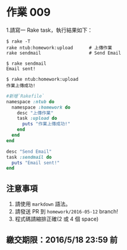 # 作業 009

1.請寫一 Rake task，執行結果如下：

    $ rake -T
    rake ntub:homework:upload      # 上傳作業
    rake sendmail                  # Send Email

    $ rake sendmail
    Email sent!

    $ rake ntub:homework:upload
    作業上傳成功!

```ruby
#新增`Rakefile`
namespace :ntub do
  namespace :homework do
    desc "上傳作業"
    task :upload do
      puts "作業上傳成功!"
    end
  end
end

desc "Send Email"
task :sendmail do
  puts "Email sent!"
end

```

## 注意事項

1. 請使用 `markdown` 語法。
2. 請發送 PR 到 `homework/2016-05-12` branch!
3. 程式碼請縮排正確(2 或 4 個 space)

## 繳交期限：2016/5/18 23:59 前
